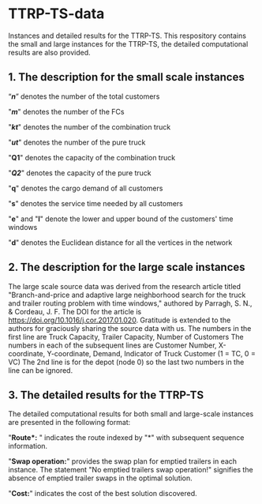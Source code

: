 # TTRP-TS-data
Instances and detailed results for the TTRP-TS. This respository contains the small and large instances for the TTRP-TS, the detailed computational results are also provided.
## 1. The description for the small scale instances

“***n***” denotes the number of the total customers

"***m***" denotes the number of the FCs

"***kt***" denotes the number of  the combination truck

"***ut***" denotes the number of the pure truck

"**Q1**" denotes the capacity of the combination truck

"***Q2***" denotes the capacity of the pure truck

"**q**" denotes the cargo demand of all customers

"**s**" denotes the service time needed by all customers

"**e**" and "**l**" denote the lower and upper bound of the customers' time windows

"**d**" denotes the Euclidean distance for all the vertices in the network

## 2. The description for the large scale instances
The large scale source data was derived from the research article titled "Branch-and-price and adaptive large neighborhood search for the truck and trailer routing problem with time windows," authored by Parragh, S. N., & Cordeau, J. F.  The DOI for the article is https://doi.org/10.1016/j.cor.2017.01.020. Gratitude is extended to the authors for graciously sharing the source data with us.
The numbers in the first line are Truck Capacity, Trailer Capacity, Number of Customers
The numbers in each of the subsequent lines are Customer Number, X-coordinate, Y-coordinate, Demand, Indicator of Truck Customer (1 = TC, 0 = VC)
The 2nd line is for the depot (node 0) so the last two numbers in the line can be ignored.

## 3. The detailed results for the TTRP-TS

The detailed computational results for both small and large-scale instances are presented in the following format:

"**Route\*:** " indicates the route indexed by "*" with subsequent sequence information.

"**Swap operation:**" provides the swap plan for emptied trailers in each instance. The statement "No emptied trailers swap operation!" signifies the absence of emptied trailer swaps in the optimal solution.

"**Cost:**" indicates the cost of the best solution discovered.












